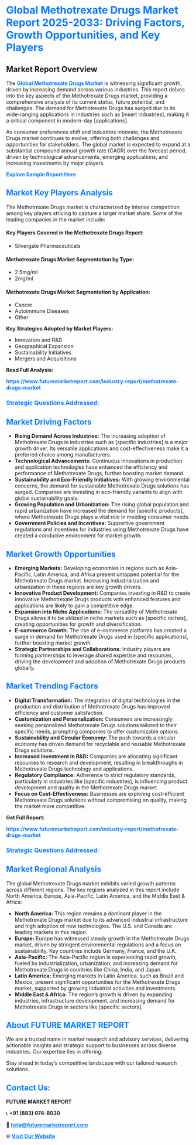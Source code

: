 <h1 style="color: #007BFF;">Global Methotrexate Drugs Market Report 2025-2033: Driving Factors, Growth Opportunities, and Key Players</h1>

<section id="overview">
<h2>Market Report Overview</h2>
<p>The <a href="https://www.futuremarketreport.com/industry-report/methotrexate-drugs-market" style="color: #007BFF; text-decoration: none;"><strong>Global Methotrexate Drugs Market</strong></a> is witnessing significant growth, driven by increasing demand across various industries. This report delves into the key aspects of the Methotrexate Drugs market, providing a comprehensive analysis of its current status, future potential, and challenges. The demand for Methotrexate Drugs has surged due to its wide-ranging applications in industries such as [insert industries], making it a critical component in modern-day [applications].</p>
<p>As consumer preferences shift and industries innovate, the Methotrexate Drugs market continues to evolve, offering both challenges and opportunities for stakeholders. The global market is expected to expand at a substantial compound annual growth rate (CAGR) over the forecast period, driven by technological advancements, emerging applications, and increasing investments by major players.</p>
</section>

<section id="overview">
<p><a href="https://www.futuremarketreport.com/request-sample/reportId=43974" style="color: #007BFF; text-decoration: none;"><strong>Explore Sample Report Here</strong></a></p>
</section>

<section id="key-players">
<h2 style="color: #007BFF;">Market Key Players Analysis</h2>
<p>The Methotrexate Drugs market is characterized by intense competition among key players striving to capture a larger market share. Some of the leading companies in the market include:</p>
<h4>Key Players Covered in the Methotrexate Drugs Report:</h4>
<ul><li>Silvergate Pharmaceuticals</li></ul>
<h4>Methotrexate Drugs Market Segmentation by Type:</h4>
<ul><li>2.5mg/ml</li><li>2mg/ml</li></ul>

<h4>Methotrexate Drugs Market Segmentation by Application:</h4>
<ul><li>Cancer</li><li>Autoimmune Diseases</li><li>Other</li></ul>
<p><strong>Key Strategies Adopted by Market Players:</strong></p>
<ul>
<li>Innovation and R&D</li>
<li>Geographical Expansion</li>
<li>Sustainability Initiatives</li>
<li>Mergers and Acquisitions</li>
</ul>
</section>

<section>
<p><strong>Read Full Analysis: </strong></p><a href="https://www.futuremarketreport.com/industry-report/methotrexate-drugs-market" style="color: #007BFF; text-decoration: none;"><strong>https://www.futuremarketreport.com/industry-report/methotrexate-drugs-market</strong></a>
<h3 style="color: #007BFF;">Strategic Questions Addressed:</h3>
</section>

<section id="driving-factors">
<h2 style="color: #007BFF;">Market Driving Factors</h2>
<ul>
<li><strong>Rising Demand Across Industries:</strong> The increasing adoption of Methotrexate Drugs in industries such as [specific industries] is a major growth driver. Its versatile applications and cost-effectiveness make it a preferred choice among manufacturers.</li>
<li><strong>Technological Advancements:</strong> Continuous innovations in production and application technologies have enhanced the efficiency and performance of Methotrexate Drugs, further boosting market demand.</li>
<li><strong>Sustainability and Eco-Friendly Initiatives:</strong> With growing environmental concerns, the demand for sustainable Methotrexate Drugs solutions has surged. Companies are investing in eco-friendly variants to align with global sustainability goals.</li>
<li><strong>Growing Population and Urbanization:</strong> The rising global population and rapid urbanization have increased the demand for [specific products], where Methotrexate Drugs plays a vital role in meeting consumer needs.</li>
<li><strong>Government Policies and Incentives:</strong> Supportive government regulations and incentives for industries using Methotrexate Drugs have created a conducive environment for market growth.</li>
</ul>
</section>

<section id="growth-opportunities">
<h2 style="color: #007BFF;">Market Growth Opportunities</h2>
<ul>
<li><strong>Emerging Markets:</strong> Developing economies in regions such as Asia-Pacific, Latin America, and Africa present untapped potential for the Methotrexate Drugs market. Increasing industrialization and urbanization in these regions are key growth drivers.</li>
<li><strong>Innovative Product Development:</strong> Companies investing in R&D to create innovative Methotrexate Drugs products with enhanced features and applications are likely to gain a competitive edge.</li>
<li><strong>Expansion into Niche Applications:</strong> The versatility of Methotrexate Drugs allows it to be utilized in niche markets such as [specific niches], creating opportunities for growth and diversification.</li>
<li><strong>E-commerce Growth:</strong> The rise of e-commerce platforms has created a surge in demand for Methotrexate Drugs used in [specific applications], further boosting market growth.</li>
<li><strong>Strategic Partnerships and Collaborations:</strong> Industry players are forming partnerships to leverage shared expertise and resources, driving the development and adoption of Methotrexate Drugs products globally.</li>
</ul>
</section>

<section id="trending-factors">
<h2 style="color: #007BFF;">Market Trending Factors</h2>
<ul>
<li><strong>Digital Transformation:</strong> The integration of digital technologies in the production and distribution of Methotrexate Drugs has improved efficiency and customer satisfaction.</li>
<li><strong>Customization and Personalization:</strong> Consumers are increasingly seeking personalized Methotrexate Drugs solutions tailored to their specific needs, prompting companies to offer customizable options.</li>
<li><strong>Sustainability and Circular Economy:</strong> The push towards a circular economy has driven demand for recyclable and reusable Methotrexate Drugs solutions.</li>
<li><strong>Increased Investment in R&D:</strong> Companies are allocating significant resources to research and development, resulting in breakthroughs in Methotrexate Drugs technology and applications.</li>
<li><strong>Regulatory Compliance:</strong> Adherence to strict regulatory standards, particularly in industries like [specific industries], is influencing product development and quality in the Methotrexate Drugs market.</li>
<li><strong>Focus on Cost-Effectiveness:</strong> Businesses are exploring cost-efficient Methotrexate Drugs solutions without compromising on quality, making the market more competitive.</li>
</ul>
</section>

<section>
<p><strong>Get Full Report: </strong></p><a href="https://www.futuremarketreport.com/industry-report/methotrexate-drugs-market" style="color: #007BFF; text-decoration: none;"><strong>https://www.futuremarketreport.com/industry-report/methotrexate-drugs-market</strong></a>
<h3 style="color: #007BFF;">Strategic Questions Addressed:</h3>
</section>


<section id="regional-analysis">
<h2 style="color: #007BFF;">Market Regional Analysis</h2>
<p>The global Methotrexate Drugs market exhibits varied growth patterns across different regions. The key regions analyzed in this report include North America, Europe, Asia-Pacific, Latin America, and the Middle East & Africa:</p>
<ul>
<li><strong>North America:</strong> This region remains a dominant player in the Methotrexate Drugs market due to its advanced industrial infrastructure and high adoption of new technologies. The U.S. and Canada are leading markets in this region.</li>
<li><strong>Europe:</strong> Europe has witnessed steady growth in the Methotrexate Drugs market, driven by stringent environmental regulations and a focus on sustainability. Key countries include Germany, France, and the U.K.</li>
<li><strong>Asia-Pacific:</strong> The Asia-Pacific region is experiencing rapid growth, fueled by industrialization, urbanization, and increasing demand for Methotrexate Drugs in countries like China, India, and Japan.</li>
<li><strong>Latin America:</strong> Emerging markets in Latin America, such as Brazil and Mexico, present significant opportunities for the Methotrexate Drugs market, supported by growing industrial activities and investments.</li>
<li><strong>Middle East & Africa:</strong> The region’s growth is driven by expanding industries, infrastructure development, and increasing demand for Methotrexate Drugs in sectors like [specific sectors].</li>
</ul>
</section>

<footer>
<h2 style="color: #007BFF;">About FUTURE MARKET REPORT</h2>
<p>We are a trusted name in market research and advisory services, delivering actionable insights and strategic support to businesses across diverse industries. Our expertise lies in offering:</p>

<p>Stay ahead in today’s competitive landscape with our tailored research solutions.</p>

<h2 style="color: #007BFF;">Contact Us:</h2>
<p><strong>FUTURE MARKET REPORT</strong></p>
<p>📞 <strong>+91 (883) 074-8030</strong></p>
<p>📧 <strong><a href="mailto:help@futuremarketreport.com" style="color: #007BFF;">help@futuremarketreport.com</a></strong></p>
<p>🌐 <strong><a href="https://www.futuremarketreport.com/" style="color: #007BFF;">Visit Our Website</a></strong></p>
</footer>